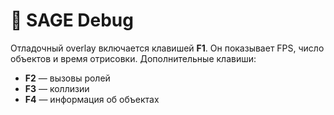# 📘 SAGE Debug

Отладочный overlay включается клавишей **F1**.
Он показывает FPS, число объектов и время отрисовки.
Дополнительные клавиши:
- **F2** — вызовы ролей
- **F3** — коллизии
- **F4** — информация об объектах
